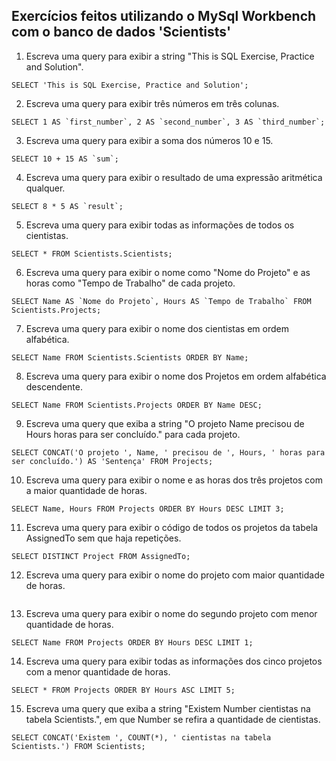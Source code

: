 ## Exercícios feitos utilizando o MySql Workbench com o banco de dados 'Scientists'

1. Escreva uma query para exibir a string "This is SQL Exercise, Practice and Solution".
```
SELECT 'This is SQL Exercise, Practice and Solution';
```
2. Escreva uma query para exibir três números em três colunas.
```
SELECT 1 AS `first_number`, 2 AS `second_number`, 3 AS `third_number`;
```
3. Escreva uma query para exibir a soma dos números 10 e 15.
```
SELECT 10 + 15 AS `sum`;
```
4. Escreva uma query para exibir o resultado de uma expressão aritmética qualquer.
```
SELECT 8 * 5 AS `result`;
```
5. Escreva uma query para exibir todas as informações de todos os cientistas.
```
SELECT * FROM Scientists.Scientists;
```
6. Escreva uma query para exibir o nome como "Nome do Projeto" e as horas como "Tempo de Trabalho" de cada projeto.
```
SELECT Name AS `Nome do Projeto`, Hours AS `Tempo de Trabalho` FROM Scientists.Projects;
```
7. Escreva uma query para exibir o nome dos cientistas em ordem alfabética.
```
SELECT Name FROM Scientists.Scientists ORDER BY Name;
```
8. Escreva uma query para exibir o nome dos Projetos em ordem alfabética descendente.
```
SELECT Name FROM Scientists.Projects ORDER BY Name DESC;
```
9. Escreva uma query que exiba a string "O projeto Name precisou de Hours horas para ser concluído." para cada projeto.
```
SELECT CONCAT('O projeto ', Name, ' precisou de ', Hours, ' horas para ser concluído.') AS 'Sentença' FROM Projects;
```
10. Escreva uma query para exibir o nome e as horas dos três projetos com a maior quantidade de horas.
```
SELECT Name, Hours FROM Projects ORDER BY Hours DESC LIMIT 3;
```
11. Escreva uma query para exibir o código de todos os projetos da tabela AssignedTo sem que haja repetições.
```
SELECT DISTINCT Project FROM AssignedTo;
```
12. Escreva uma query para exibir o nome do projeto com maior quantidade de horas.
```
```
13. Escreva uma query para exibir o nome do segundo projeto com menor quantidade de horas.
```
SELECT Name FROM Projects ORDER BY Hours DESC LIMIT 1;
```
14. Escreva uma query para exibir todas as informações dos cinco projetos com a menor quantidade de horas.
```
SELECT * FROM Projects ORDER BY Hours ASC LIMIT 5;
```
15. Escreva uma query que exiba a string "Existem Number cientistas na tabela Scientists.", em que Number se refira a quantidade de cientistas.
```
SELECT CONCAT('Existem ', COUNT(*), ' cientistas na tabela Scientists.') FROM Scientists;
```